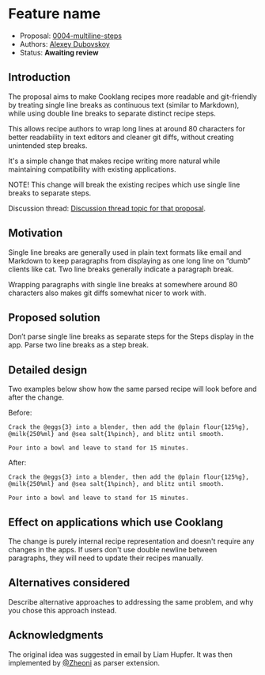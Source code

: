 # Feature name

* Proposal: [0004-multiline-steps](0004-multiline-steps.md)
* Authors: [Alexey Dubovskoy](https://github.com/dubadub)
* Status: **Awaiting review**

## Introduction

The proposal aims to make Cooklang recipes more readable and
git-friendly by treating single line breaks as continuous
text (similar to Markdown), while using double line breaks
to separate distinct recipe steps.

This allows recipe authors to wrap long lines at around
80 characters for better readability in text editors and
cleaner git diffs, without creating unintended step breaks.

It's a simple change that makes recipe writing more natural
while maintaining compatibility with existing applications.

NOTE! This change will break the existing recipes which use single line breaks
to separate steps.

Discussion thread: [Discussion thread topic for that proposal](https://github.com/cooklang/spec/discussions/65).

## Motivation

Single line breaks are generally used in plain text formats like email
and Markdown to keep paragraphs from displaying as one long line on “dumb”
clients like cat. Two line breaks generally indicate a paragraph break.

Wrapping paragraphs with single line breaks at somewhere
around 80 characters also makes git diffs somewhat nicer to work with.

## Proposed solution

Don’t parse single line breaks as separate steps for the Steps
display in the app. Parse two line breaks as a step break.

## Detailed design

Two examples below show how the same parsed recipe will look before and after the change.

Before:

```cooklang
Crack the @eggs{3} into a blender, then add the @plain flour{125%g}, @milk{250%ml} and @sea salt{1%pinch}, and blitz until smooth.

Pour into a bowl and leave to stand for 15 minutes.
```

After:

```cooklang
Crack the @eggs{3} into a blender, then add the @plain flour{125%g},
@milk{250%ml} and @sea salt{1%pinch}, and blitz until smooth.

Pour into a bowl and leave to stand for 15 minutes.
```

## Effect on applications which use Cooklang

The change is purely internal recipe representation and doesn't
require any changes in the apps. If users don't use double newline between
paragraphs, they will need to update their recipes manually.

## Alternatives considered

Describe alternative approaches to addressing the same problem, and
why you chose this approach instead.

## Acknowledgments

The original idea was suggested in email by Liam Hupfer. It was then implemented
by [@Zheoni](https://github.com/Zheoni) as parser extension.

